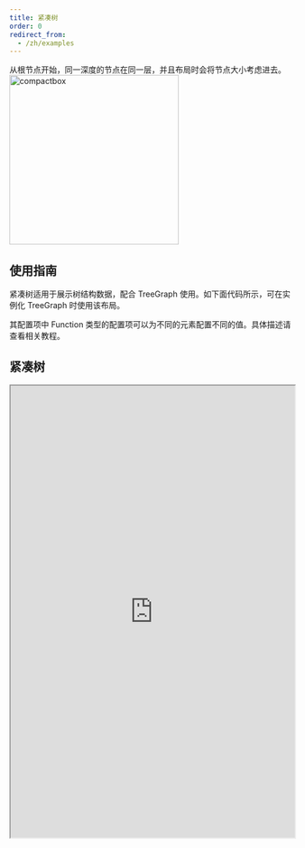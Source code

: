 ```yaml
---
title: 紧凑树
order: 0
redirect_from:
  - /zh/examples
---
```


从根节点开始，同一深度的节点在同一层，并且布局时会将节点大小考虑进去。 <br /> <img src='https://gw.alipayobjects.com/mdn/rms_f8c6a0/afts/img/A*z-ESRoHTpvIAAAAAAAAAAABkARQnAQ' alt='compactbox' width='300'/>

## 使用指南

紧凑树适用于展示树结构数据，配合 TreeGraph 使用。如下面代码所示，可在实例化 TreeGraph 时使用该布局。

其配置项中 Function 类型的配置项可以为不同的元素配置不同的值。具体描述请查看相关教程。

## 紧凑树

<iframe src="https://herbox-embed.alipay.com/p/f6/demo_treegraph_compactbox?editorSlider=expand&previewZoom=100" width="100%" height=800/>

## 至上而下的紧凑树

<iframe src="https://herbox-embed.alipay.com/p/f6/demo_treegraph_tbcompactbox?editorSlider=expand&previewZoom=100" width="100%" height=800/>

## 节点左对齐的紧凑树

<iframe src="https://herbox-embed.alipay.com/p/f6/demo_treegraph_compactboxleftalign?editorSlider=expand&previewZoom=100" width="100%" height=800/>
